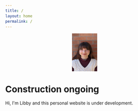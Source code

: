 ```yaml
---
title: /
layout: home
permalink: /
---
```

<p align="center">
<img src="graphics/headshot.jpg" alt="Headshot" width=80 height=120 align="center">
</p>
  
# Construction ongoing
Hi, I'm Libby and this personal website is under development. 


